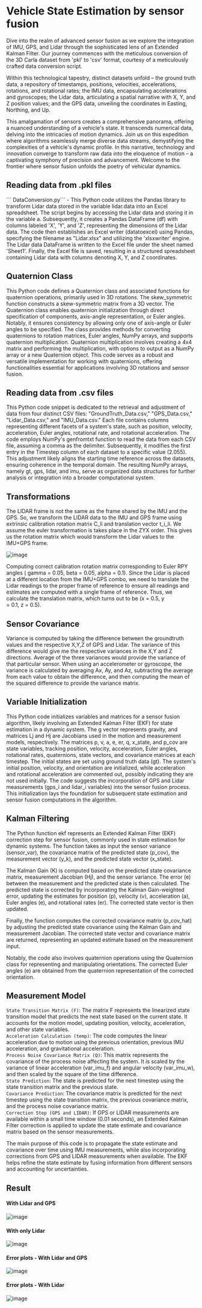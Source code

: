 # Vehicle State Estimation by sensor fusion

<p> Dive into the realm of advanced sensor fusion as we explore the integration of IMU, GPS, and Lidar through the sophisticated lens of an Extended Kalman Filter. Our journey commences with the meticulous conversion of the 3D Carla dataset from 'pkl' to 'csv' format, courtesy of a meticulously crafted data conversion script. <br>

Within this technological tapestry, distinct datasets unfold – the ground truth data, a repository of timestamps, positions, velocities, accelerations, rotations, and rotational rates; the IMU data, encapsulating accelerations and gyroscopes; the Lidar data, articulating a spatial narrative with X, Y, and Z position values; and the GPS data, unveiling the coordinates in Easting, Northing, and Up. <br>

This amalgamation of sensors creates a comprehensive panorama, offering a nuanced understanding of a vehicle's state. It transcends numerical data, delving into the intricacies of motion dynamics. Join us on this expedition where algorithms seamlessly merge diverse data streams, demystifying the complexities of a vehicle's dynamic profile. In this narrative, technology and innovation converge to transform raw data into the eloquence of motion – a captivating symphony of precision and advancement. Welcome to the frontier where sensor fusion unfolds the poetry of vehicular dynamics. </p>

## Reading data from .pkl files
<p>
``` DataConversion.py``` - This Python code utilizes the Pandas library to transform Lidar data stored in the variable lidar.data into an Excel spreadsheet. The script begins by accessing the Lidar data and storing it in the variable a. Subsequently, it creates a Pandas DataFrame (df) with columns labeled 'X', 'Y', and 'Z', representing the dimensions of the Lidar data. The code then establishes an Excel writer (datatoexcel) using Pandas, specifying the filename as "Lidar.xlsx" and utilizing the 'xlsxwriter' engine. The Lidar data DataFrame is written to the Excel file under the sheet named 'Sheet1'. Finally, the Excel file is saved, resulting in a structured spreadsheet containing Lidar data with columns denoting X, Y, and Z coordinates. </p>

## Quaternion Class

<p> This Python code defines a Quaternion class and associated functions for quaternion operations, primarily used in 3D rotations. The skew_symmetric function constructs a skew-symmetric matrix from a 3D vector. The Quaternion class enables quaternion initialization through direct specification of components, axis-angle representation, or Euler angles. Notably, it ensures consistency by allowing only one of axis-angle or Euler angles to be specified. The class provides methods for converting quaternions to rotation matrices, Euler angles, NumPy arrays, and supports quaternion multiplication. Quaternion multiplication involves creating a 4x4 matrix and performing the multiplication, with options to output as a NumPy array or a new Quaternion object. This code serves as a robust and versatile implementation for working with quaternions, offering functionalities essential for applications involving 3D rotations and sensor fusion. </p>

## Reading data from .csv files

<p> This Python code snippet is dedicated to the retrieval and adjustment of data from four distinct CSV files: "GroundTruth_Data.csv," "GPS_Data.csv," "Lidar_Data.csv," and "IMU_Data.csv." Each file contains columns representing different facets of a system's state, such as position, velocity, acceleration, Euler angles, rotational rate, and rotational acceleration. The code employs NumPy's genfromtxt function to read the data from each CSV file, assuming a comma as the delimiter. Subsequently, it modifies the first entry in the Timestep column of each dataset to a specific value (2.055). This adjustment likely aligns the starting time reference across the datasets, ensuring coherence in the temporal domain. The resulting NumPy arrays, namely gt, gps, lidar, and imu, serve as organized data structures for further analysis or integration into a broader computational system. </p>

## Transformations

<p> The LIDAR frame is not the same as the frame shared by the IMU and the GPS. So, we transform the LIDAR data to the IMU and GPS frame using extrinsic calibration rotation matrix C_li and translation vector t_i_li. We assume the euler transformation is takes place in the ZYX order. This gives us the rotation matrix which would transform the Lidar values to the IMU+GPS frame.

![image](https://github.com/arun-venkat-23/Vehicle-State-Estimation-by-sensor-fusion-of-3D-Lidar-IMU-and-GPS-using-a-variety-of-Kalman-filters/assets/137104589/e3234159-98e4-4f62-a21f-4ff8b6ed9f6f)

Computing correct calibration rotation matrix corresponding to Euler RPY angles ( gamma = 0.05, beta = 0.05, alpha = 0.1). Since the Lidar is placed at a different location from the IMU+GPS combo, we need to translate the Lidar readings to the proper frame of reference to ensure all readings and estimates are computed with a single frame of reference. Thus, we calculate the translation matrix, which turns out to be (x = 0.5, y = 0.1, z = 0.5). </p>

## Sensor Covariance

<p> Variance is computed by taking the difference between the groundtruth values and the respective X,Y,Z of GPS and Lidar. The variance of this difference would give me the respective variances in the X,Y and Z directions. Average of the three variances would provide the variance of that particular sensor. When using an accelerometer or gyroscope, the variance is calculated by averaging Ax, Ay, and Az, subtracting the average from each value to obtain the difference, and then computing the mean of the squared difference to provide the variance matrix. </p>

## Variable Initialization

<p> This Python code initializes variables and matrices for a sensor fusion algorithm, likely involving an Extended Kalman Filter (EKF) for state estimation in a dynamic system. The g vector represents gravity, and matrices Lj and Hj are Jacobians used in the motion and measurement models, respectively. The matrices p, v, a, e, er, q, x_state, and p_cov are state variables, tracking position, velocity, acceleration, Euler angles, rotational rates, quaternions, state vectors, and covariance matrices at each timestep. The initial states are set using ground truth data (gt). The system's initial position, velocity, and orientation are initialized, while acceleration and rotational acceleration are commented out, possibly indicating they are not used initially. The code suggests the incorporation of GPS and Lidar measurements (gps_i and lidar_i variables) into the sensor fusion process. This initialization lays the foundation for subsequent state estimation and sensor fusion computations in the algorithm. </p>

## Kalman Filtering

<p> The Python function ekf represents an Extended Kalman Filter (EKF) correction step for sensor fusion, commonly used in state estimation for dynamic systems. The function takes as input the sensor variance (sensor_var), the covariance matrix of the predicted state (p_cov), the measurement vector (y_k), and the predicted state vector (x_state). <br>

The Kalman Gain (K) is computed based on the predicted state covariance matrix, measurement Jacobian (Hj), and the sensor variance. The error (e) between the measurement and the predicted state is then calculated. The predicted state is corrected by incorporating the Kalman Gain-weighted error, updating the estimates for position (p), velocity (v), acceleration (a), Euler angles (e), and rotational rates (er). The corrected state vector is then updated. <br>

Finally, the function computes the corrected covariance matrix (p_cov_hat) by adjusting the predicted state covariance using the Kalman Gain and measurement Jacobian. The corrected state vector and covariance matrix are returned, representing an updated estimate based on the measurement input.<br>

Notably, the code also involves quaternion operations using the Quaternion class for representing and manipulating orientations. The corrected Euler angles (e) are obtained from the quaternion representation of the corrected orientation. </p>

## Measurement Model

```State Transition Matrix (F)```: The matrix F represents the linearized state transition model that predicts the next state based on the current state. It accounts for the motion model, updating position, velocity, acceleration, and other state variables. <br>
```Acceleration Calculation (temp)```: The code computes the linear acceleration due to motion using the previous orientation, previous IMU acceleration, and gravitational acceleration. <br>
```Process Noise Covariance Matrix (Q)```: This matrix represents the covariance of the process noise affecting the system. It is scaled by the variance of linear acceleration (var_imu_f) and angular velocity (var_imu_w), and then scaled by the square of the time difference. <br>
```State Prediction```: The state is predicted for the next timestep using the state transition matrix and the previous state. <br>
```Covariance Prediction```: The covariance matrix is predicted for the next timestep using the state transition matrix, the previous covariance matrix, and the process noise covariance matrix. <br>
```Correction Step (GPS and LIDAR)```: If GPS or LIDAR measurements are available within a small time window (0.01 seconds), an Extended Kalman Filter correction is applied to update the state estimate and covariance matrix based on the sensor measurements. <br>

The main purpose of this code is to propagate the state estimate and covariance over time using IMU measurements, while also incorporating corrections from GPS and LIDAR measurements when available. The EKF helps refine the state estimate by fusing information from different sensors and accounting for uncertainties.

## Result

#### With Lidar and GPS
![image](https://github.com/arun-venkat-23/Vehicle-State-Estimation-by-sensor-fusion-of-3D-Lidar-IMU-and-GPS-using-a-variety-of-Kalman-filters/assets/137104589/f14e08f0-4e36-4f8a-b363-1f04ea613129)

#### With only Lidar
![image](https://github.com/arun-venkat-23/Vehicle-State-Estimation-by-sensor-fusion-of-3D-Lidar-IMU-and-GPS-using-a-variety-of-Kalman-filters/assets/137104589/798dce6d-be5c-4a06-86a6-f1216763907d)

#### Error plots - With Lidar and GPS
![image](https://github.com/arun-venkat-23/Vehicle-State-Estimation-by-sensor-fusion-of-3D-Lidar-IMU-and-GPS-using-a-variety-of-Kalman-filters/assets/137104589/6a0fed08-563d-4dcc-8d84-a9346e2a8558)

#### Error plots - With Lidar
![image](https://github.com/arun-venkat-23/Vehicle-State-Estimation-by-sensor-fusion-of-3D-Lidar-IMU-and-GPS-using-a-variety-of-Kalman-filters/assets/137104589/138797a9-3700-419a-a6c1-ee94355b855f)



